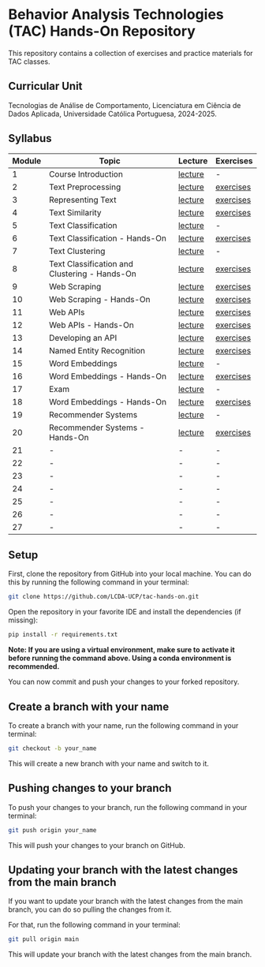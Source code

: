 # Behavior Analysis Technologies (TAC) Hands-On Repository

This repository contains a collection of exercises and practice materials for TAC classes.

## Curricular Unit
Tecnologias de Análise de Comportamento, Licenciatura em Ciência de Dados Aplicada, Universidade Católica Portuguesa, 2024-2025.

## Syllabus

| **Module** | **Topic**                                    | **Lecture**                           | **Exercises**                        |
|------------|----------------------------------------------|---------------------------------------|--------------------------------------|
| 1          | Course Introduction                          | [lecture](lectures/TAC-Session01.pdf) | -                                    |
| 2          | Text Preprocessing                           | [lecture](lectures/TAC-Session02.pdf) | [exercises](exercises/session02/)    |
| 3          | Representing Text                            | [lecture](lectures/TAC-Session03.pdf) | [exercises](exercises/session03/)    |
| 4          | Text Similarity                              | [lecture](lectures/TAC-Session04.pdf) | [exercises](exercises/session04/)    |
| 5          | Text Classification                          | [lecture](lectures/TAC-Session05.pdf) | -                                    |
| 6          | Text Classification - Hands-On               | [lecture](lectures/TAC-Session06.pdf) | [exercises](exercises/session06-08/) |
| 7          | Text Clustering                              | [lecture](lectures/TAC-Session07.pdf) | -                                    |
| 8          | Text Classification and Clustering - Hands-On | [lecture](lectures/TAC-Session08.pdf) | [exercises](exercises/session06-08/) |
| 9          | Web Scraping                                 | [lecture](lectures/TAC-Session09.pdf) | [exercises](exercises/session09-10/) |
| 10         | Web Scraping - Hands-On                      | [lecture](lectures/TAC-Session10.pdf) | [exercises](exercises/session09-10/) |
| 11         | Web APIs                                     | [lecture](lectures/TAC-Session11.pdf) | [exercises](exercises/session11-12/) |
| 12         | Web APIs - Hands-On                          | [lecture](lectures/TAC-Session12.pdf) | [exercises](exercises/session11-12/) |
| 13         | Developing an API                            | [lecture](lectures/TAC-Session13.pdf) | [exercises](exercises/session13/)    |
| 14         | Named Entity Recognition                     | [lecture](lectures/TAC-Session14.pdf) | [exercises](exercises/session14/)    |
| 15         | Word Embeddings                              | [lecture](lectures/TAC-Session15.pdf) | -                                    |
| 16         | Word Embeddings - Hands-On                   | [lecture](lectures/TAC-Session16.pdf) | [exercises](exercises/session16-18/) |
| 17         | Exam                                         | [lecture](lectures/TAC-Session17.pdf) | -                                    |
| 18         | Word Embeddings - Hands-On                   | [lecture](lectures/TAC-Session18.pdf) | [exercises](exercises/session16-18/) |
| 19         | Recommender Systems                          | [lecture](lectures/TAC-Session19.pdf) | -                                    |
| 20         | Recommender Systems - Hands-On               | [lecture](lectures/TAC-Session20.pdf) | [exercises](exercises/session20-21/) |
| 21         | -                                            | -                                     | -                                    |
| 22         | -                                            | -                                     | -                                    |
| 23         | -                                            | -                                     | -                                    |
| 24         | -                                            | -                                     | -                                    |
| 25         | -                                            | -                                     | -                                    |
| 26         | -                                            | -                                     | -                                    |
| 27         | -                                            | -                                     | -                                    |

## Setup

First, clone the repository from GitHub into your local machine. You can do this by running the following command in your terminal:

```bash
git clone https://github.com/LCDA-UCP/tac-hands-on.git
```

Open the repository in your favorite IDE and install the dependencies (if missing):
```bash
pip install -r requirements.txt
```

**Note: If you are using a virtual environment, make sure to activate it before running the command above. Using a conda environment is recommended.**

You can now commit and push your changes to your forked repository.

## Create a branch with your name

To create a branch with your name, run the following command in your terminal:

```bash
git checkout -b your_name
```

This will create a new branch with your name and switch to it.

## Pushing changes to your branch

To push your changes to your branch, run the following command in your terminal:

```bash
git push origin your_name
```

This will push your changes to your branch on GitHub.

## Updating your branch with the latest changes from the main branch

If you want to update your branch with the latest changes from the main branch, you can do so pulling the changes from it.

For that, run the following command in your terminal:

```bash
git pull origin main
```

This will update your branch with the latest changes from the main branch.
